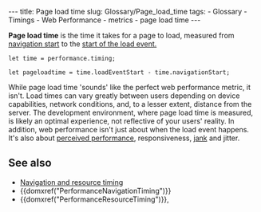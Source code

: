 --- title: Page load time slug: Glossary/Page\_load\_time tags: - Glossary - Timings - Web Performance - metrics - page load time ---

<span class="seoSummary">**Page load time** is the time it takes for a page to load, measured from [navigation start](/en-US/docs/Web/API/PerformanceTiming/navigationStart) to the </span>[<span class="seoSummary">start of the load event</span>.](/en-US/docs/Web/API/PerformanceTiming/loadEventStart)

    let time = performance.timing;

    let pageloadtime = time.loadEventStart - time.navigationStart;

While page load time 'sounds' like the perfect web performance metric, it isn't. Load times can vary greatly between users depending on device capabilities, network conditions, and, to a lesser extent, distance from the server. The development environment, where page load time is measured, is likely an optimal experience, not reflective of your users' reality. In addition, web performance isn't just about when the load event happens. It's also about [perceived performance](/en-US/docs/Glossary/Perceived_performance), responsiveness, [jank](/en-US/docs/Glossary/Jank) and jitter.

See also
--------

-   [Navigation and resource timing](/en-US/docs/Web/Performance/Navigation_and_resource_timings)
-   {{domxref("PerformanceNavigationTiming")}}
-   {{domxref("PerformanceResourceTiming")}},
